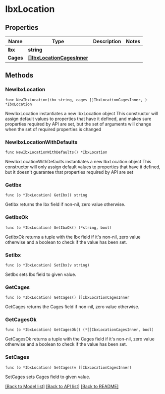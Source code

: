 # IbxLocation

## Properties

Name | Type | Description | Notes
------------ | ------------- | ------------- | -------------
**Ibx** | **string** |  | 
**Cages** | [**[]IbxLocationCagesInner**](IbxLocationCagesInner.md) |  | 

## Methods

### NewIbxLocation

`func NewIbxLocation(ibx string, cages []IbxLocationCagesInner, ) *IbxLocation`

NewIbxLocation instantiates a new IbxLocation object
This constructor will assign default values to properties that have it defined,
and makes sure properties required by API are set, but the set of arguments
will change when the set of required properties is changed

### NewIbxLocationWithDefaults

`func NewIbxLocationWithDefaults() *IbxLocation`

NewIbxLocationWithDefaults instantiates a new IbxLocation object
This constructor will only assign default values to properties that have it defined,
but it doesn't guarantee that properties required by API are set

### GetIbx

`func (o *IbxLocation) GetIbx() string`

GetIbx returns the Ibx field if non-nil, zero value otherwise.

### GetIbxOk

`func (o *IbxLocation) GetIbxOk() (*string, bool)`

GetIbxOk returns a tuple with the Ibx field if it's non-nil, zero value otherwise
and a boolean to check if the value has been set.

### SetIbx

`func (o *IbxLocation) SetIbx(v string)`

SetIbx sets Ibx field to given value.


### GetCages

`func (o *IbxLocation) GetCages() []IbxLocationCagesInner`

GetCages returns the Cages field if non-nil, zero value otherwise.

### GetCagesOk

`func (o *IbxLocation) GetCagesOk() (*[]IbxLocationCagesInner, bool)`

GetCagesOk returns a tuple with the Cages field if it's non-nil, zero value otherwise
and a boolean to check if the value has been set.

### SetCages

`func (o *IbxLocation) SetCages(v []IbxLocationCagesInner)`

SetCages sets Cages field to given value.



[[Back to Model list]](../README.md#documentation-for-models) [[Back to API list]](../README.md#documentation-for-api-endpoints) [[Back to README]](../README.md)


